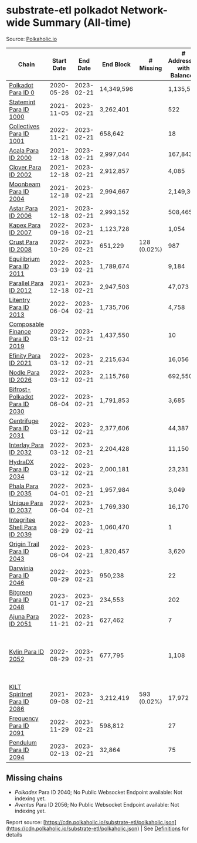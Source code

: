 # substrate-etl polkadot Network-wide Summary (All-time)

Source: [Polkaholic.io](https://polkaholic.io)


| Chain            | Start Date | End Date | End Block | # Missing | # Addresses with Balances | Crawling Status |
| ---------------- | ---------- | ---------| --------- | --------- | ------------------------- | --------------- |
| [Polkadot Para ID 0](/polkadot/0-polkadot) | 2020-05-26 | 2023-02-21 | 14,349,596 |   | 1,135,572 |  |
| [Statemint Para ID 1000](/polkadot/1000-statemint) | 2021-11-05 | 2023-02-21 | 3,262,401 |   | 522 |  |
| [Collectives Para ID 1001](/polkadot/1001-collectives) | 2022-11-21 | 2023-02-21 | 658,642 |   | 18 |  |
| [Acala Para ID 2000](/polkadot/2000-acala) | 2021-12-18 | 2023-02-21 | 2,997,044 |   | 167,843 |  |
| [Clover Para ID 2002](/polkadot/2002-clover) | 2021-12-18 | 2023-02-21 | 2,912,857 |   | 4,085 |  |
| [Moonbeam Para ID 2004](/polkadot/2004-moonbeam) | 2021-12-18 | 2023-02-21 | 2,994,667 |   | 2,149,300 |  |
| [Astar Para ID 2006](/polkadot/2006-astar) | 2021-12-18 | 2023-02-21 | 2,993,152 |   | 508,465 |  |
| [Kapex Para ID 2007](/polkadot/2007-kapex) | 2022-09-16 | 2023-02-21 | 1,123,728 |   | 1,054 |  |
| [Crust Para ID 2008](/polkadot/2008-crust) | 2022-10-26 | 2023-02-21 | 651,229 | 128 (0.02%) | 987 |  |
| [Equilibrium Para ID 2011](/polkadot/2011-equilibrium) | 2022-03-19 | 2023-02-21 | 1,789,674 |   | 9,184 |  |
| [Parallel Para ID 2012](/polkadot/2012-parallel) | 2021-12-18 | 2023-02-21 | 2,947,503 |   | 47,073 |  |
| [Litentry Para ID 2013](/polkadot/2013-litentry) | 2022-06-04 | 2023-02-21 | 1,735,706 |   | 4,758 |  |
| [Composable Finance Para ID 2019](/polkadot/2019-composable) | 2022-03-12 | 2023-02-21 | 1,437,550 |   | 10 |  |
| [Efinity Para ID 2021](/polkadot/2021-efinity) | 2022-03-12 | 2023-02-21 | 2,215,634 |   | 16,056 |  |
| [Nodle Para ID 2026](/polkadot/2026-nodle) | 2022-03-12 | 2023-02-21 | 2,115,768 |   | 692,550 |  |
| [Bifrost-Polkadot Para ID 2030](/polkadot/2030-bifrost-dot) | 2022-06-04 | 2023-02-21 | 1,791,853 |   | 3,685 |  |
| [Centrifuge Para ID 2031](/polkadot/2031-centrifuge) | 2022-03-12 | 2023-02-21 | 2,377,606 |   | 44,387 |  |
| [Interlay Para ID 2032](/polkadot/2032-interlay) | 2022-03-12 | 2023-02-21 | 2,204,428 |   | 11,150 |  |
| [HydraDX Para ID 2034](/polkadot/2034-hydradx) | 2022-03-12 | 2023-02-21 | 2,000,181 |   | 23,231 |  |
| [Phala Para ID 2035](/polkadot/2035-phala) | 2022-04-01 | 2023-02-21 | 1,957,984 |   | 3,049 |  |
| [Unique Para ID 2037](/polkadot/2037-unique) | 2022-06-04 | 2023-02-21 | 1,769,330 |   | 16,170 |  |
| [Integritee Shell Para ID 2039](/polkadot/2039-integritee-shell) | 2022-08-29 | 2023-02-21 | 1,060,470 |   | 1 |  |
| [Origin Trail Para ID 2043](/polkadot/2043-origintrail) | 2022-06-04 | 2023-02-21 | 1,820,457 |   | 3,620 |  |
| [Darwinia Para ID 2046](/polkadot/2046-darwinia) | 2022-08-29 | 2023-02-21 | 950,238 |   | 22 |  |
| [Bitgreen Para ID 2048](/polkadot/2048-bitgreen) | 2023-01-17 | 2023-02-21 | 234,553 |   | 202 |  |
| [Ajuna Para ID 2051](/polkadot/2051-ajuna) | 2022-11-21 | 2023-02-21 | 627,462 |   | 7 |  |
| [Kylin Para ID 2052](/polkadot/2052-kylin) | 2022-08-29 | 2023-02-21 | 677,795 |   | 1,108 | Only partial index available: Network endpoint unreliable |
| [KILT Spiritnet Para ID 2086](/polkadot/2086-kilt) | 2021-09-08 | 2023-02-21 | 3,212,419 | 593 (0.02%) | 17,972 |  |
| [Frequency Para ID 2091](/polkadot/2091-frequency) | 2022-11-29 | 2023-02-21 | 598,812 |   | 27 |  |
| [Pendulum Para ID 2094](/polkadot/2094-pendulum) | 2023-02-13 | 2023-02-21 | 32,864 |   | 75 |  |

## Missing chains


* *Polkadex* Para ID 2040; No Public Websocket Endpoint available: Not indexing yet.
* *Aventus* Para ID 2056; No Public Websocket Endpoint available: Not indexing yet.

Report source: [https://cdn.polkaholic.io/substrate-etl/polkaholic.json](https://cdn.polkaholic.io/substrate-etl/polkaholic.json) | See [Definitions](/DEFINITIONS.md) for details

